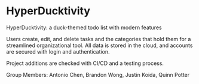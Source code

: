 # HyperDucktivity

HyperDucktivity: a duck-themed todo list with modern features

Users create, edit, and delete tasks and the categories that hold them for a streamlined organizational tool. All data is stored in the cloud, and accounts are secured with login and authentication. 

Project additions are checked with CI/CD and a testing process. 

Group Members: Antonio Chen, Brandon Wong, Justin Koida, Quinn Potter
